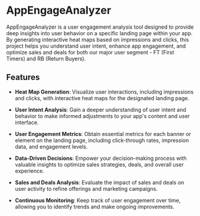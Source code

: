 # AppEngageAnalyzer

AppEngageAnalyzer is a user engagement analysis tool designed to provide deep insights into user behavior on a specific landing page within your app. By generating interactive heat maps based on impressions and clicks, this project helps you understand user intent, enhance app engagement, and optimize sales and deals for both our major user segment - FT (First Timers) and RB (Return Buyers). 

## Features

- **Heat Map Generation**: Visualize user interactions, including impressions and clicks, with interactive heat maps for the designated landing page.

- **User Intent Analysis**: Gain a deeper understanding of user intent and behavior to make informed adjustments to your app's content and user interface.

- **User Engagement Metrics**: Obtain essential metrics for each banner or element on the landing page, including click-through rates, impression data, and engagement levels.

- **Data-Driven Decisions**: Empower your decision-making process with valuable insights to optimize sales strategies, deals, and overall user experience.

- **Sales and Deals Analysis**: Evaluate the impact of sales and deals on user activity to refine offerings and marketing campaigns.

- **Continuous Monitoring**: Keep track of user engagement over time, allowing you to identify trends and make ongoing improvements.
